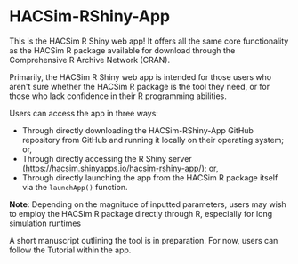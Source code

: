 # HACSim-RShiny-App

This is the HACSim R Shiny web app! It offers all the same core functionality as the HACSim R package available for download through the Comprehensive R Archive Network (CRAN).

Primarily, the HACSim R Shiny web app is intended for those users who aren't sure whether the HACSim R package is the tool they need, or for those who lack confidence in their R programming abilities.

Users can access the app in three ways:

- Through directly downloading the HACSim-RShiny-App GitHub repository from GitHub and running it locally on their operating system; or,
- Through directly accessing the R Shiny server (https://hacsim.shinyapps.io/hacsim-rshiny-app/); or,
- Through directly launching the app from the HACSim R package itself via the `launchApp()` function.

**Note**: Depending on the magnitude of inputted parameters, users may wish to employ the HACSim R package directly through R, especially for long simulation runtimes

A short manuscript outlining the tool is in preparation. For now, users can follow the Tutorial within the app. 
